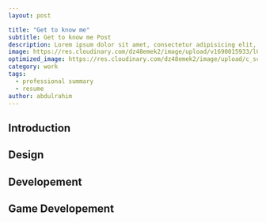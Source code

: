 ```yaml
---
layout: post

title: "Get to know me"
subtitle: Get to know me Post
description: Lorem ipsum dolor sit amet, consectetur adipisicing elit, sed do eiusmod tempor incididunt ut labore et dolore magna aliqua.
image: https://res.cloudinary.com/dz48emek2/image/upload/v1690015933/l0noglkpoqqdyfhzq5g2.png
optimized_image: https://res.cloudinary.com/dz48emek2/image/upload/c_scale,w_380,h_200/l0noglkpoqqdyfhzq5g2
category: work
tags:
  - professional summary
  - resume
author: abdulrahim
---
```


## Introduction


## Design
## Developement
## Game Developement
